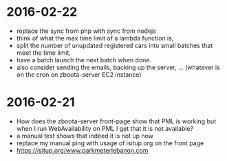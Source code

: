 # 2016-02-22
* replace the sync from php with sync from nodejs
 * think of what the max time limit of a lambda function is,
 * split the number of unupdated registered cars into small batches that meet the time limit,
 * have a batch launch the next batch when done.
 * also consider sending the emails, backing up the server, ... (whatever is on the cron on zboota-server EC2 instance)

# 2016-02-21
* How does the zboota-server front-page show that PML is working but when I run WebAvailability on PML I get that it is not available?
 * a manual test shows that indeed it is not up now
 * replace my manual ping with usage of isitup.org on the front page
  * https://isitup.org/www.parkmeterlebanon.com

